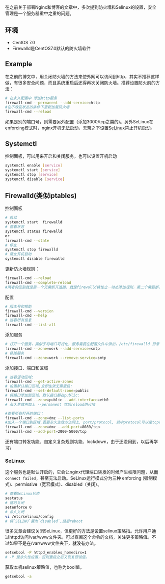 在之前关于部署Nginx和博客的文章中，多次提到防火墙和Selinux的设置，安全管理是一个服务器重中之重的问题。

## 环境
 - CentOS 7.0
 - Firewalld是CentOS7.0默认的防火墙软件

## Example
在之前的博文中，用关闭防火墙的方法来使外网可以访问到http，其实不推荐这样做，有很多安全问题，而且系统重启后还得再次关闭防火墙。推荐设置防火前的方法：
```bash
# 在永久配置中 添加http服务
firewall-cmd --permanent --add-service=http
#在不改变状态的条件下重新加载防火墙
firewall-cmd --reload
```
如果是别的端口号，则需要另外配置（添加3000/tcp之类的)。另外SeLinux在enforcing模式时，nginx开机无法启动，无奈之下设置SeLinux禁止开机启动。

## Systemctl
控制面板，可以用来开启和关闭服务，也可以设置开机启动
```bash
systemctl enable [service]
systemctl start [service]
systemctl stop [service]
systemctl disable [service]
```

## Firewalld(类似iptables)

控制面板
```bash
# 启动
systemctl start  firewalld
# 查看状态
systemctl status firewalld 
or
firewall-cmd --state
# 停止
systemctl stop firewalld
# 禁止开机启动
systemctl disable firewalld
```
 
 
更新防火墙规则：
```bash
firewall-cmd --reload
firewall-cmd --complete-reload
#两者的区别就是第一个无需断开连接，就是firewalld特性之一动态添加规则，第二个需要断开连接，类似重启服务
```

配置
```bash
# 版本号和帮助
firewall-cmd --version
firewall-cmd --help
# 查看所有信息
firewall-cmd --list-all
```

添加服务
```bash
# 打开一个服务，类似于将端口可视化，服务需要在配置文件中添加，/etc/firewalld 目录下有services文件夹
firewall-cmd --zone=work --add-service=smtp
# 移除服务
firewall-cmd --zone=work --remove-service=smtp
```

添加接口、端口和区域
```bash
# 查看活动区域:
firewall-cmd --get-active-zones
# 设置默认接口区域,立即生效无需重启:
firewall-cmd --set-default-zone=public
# 将接口添加到区域，默认接口都在public:
firewall-cmd --zone=public --add-interface=eth0
# 永久生效再加上 --permanent 然后reload防火墙

#查看所有打开的端口：
firewall-cmd --zone=dmz --list-ports
#加入一个端口到区域,若要永久生效方法同上, port/protocol, 其中protocol可以是tcp和udp
firewall-cmd --zone=dmz --add-port=8080/tcp
firewall-cmd --add-port=2000-5000/tcp
```

还有端口转发功能、自定义复杂规则功能、lockdown，由于还没用到，以后再学习\

### SeLinux
这个服务也是默认开启的，它会让nginx代理端口转发的时候产生权限问题，从而`connect failed`，甚至无法启动。SeLinux运行模式分为三种 enforcing (强制模式)、permissive（宽容模式）、disabled（关闭）。

```bash
# 查看SeLinux状态
sestatus
# 临时关闭
setenforce 0
# 永久关闭
vi /etc/selinux/config
# 将`SELINU`置为`disabled`,然后reboot
```

很多文章会建议关闭SeLinux，但更好的方法是设置selinux策略指。允许用户通过httpd访问/var/www文件夹。可以查阅这个命令的文档，关注更多策略值。不过如果不是在/var/www文件夹下，就没有办法。
```bash
setsebool -P httpd_enables_homedirs=1 
# -P 是永久性设置，否则重启之后又恢复预设值。
```

获取本机selinux策略值，也称为bool值。
```bash
getsebool -a
```